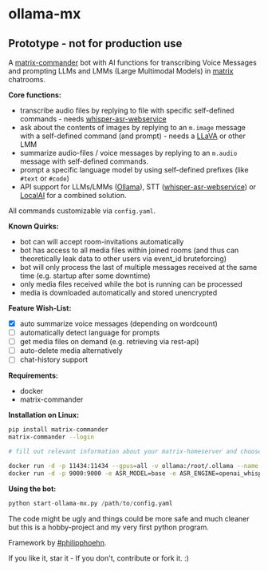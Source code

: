 # ollama-mx

## Prototype - not for production use

A [matrix-commander](https://github.com/8go/matrix-commander) bot with AI functions for transcribing Voice Messages and prompting LLMs and LMMs (Large Multimodal Models) in [matrix](https://matrix.org/) chatrooms.

**Core functions:**
- transcribe audio files by replying to file with specific self-defined commands - needs [whisper-asr-webservice](https://github.com/ahmetoner/whisper-asr-webservice)
- ask about the contents of images by replying to an `m.image` message with a self-defined command (and prompt) - needs a [LLaVA](https://llava-vl.github.io/) or other LMM
- summarize audio-files / voice messages by replying to an `m.audio` message with self-defined commands.
- prompt a specific language model by using self-defined prefixes (like `#text` or `#code`)
- API support for LLMs/LMMs ([Ollama](https://ollama.com)), STT ([whisper-asr-webservice](https://github.com/ahmetoner/whisper-asr-webservice)) or [LocalAI](https://localai.io/) for a combined solution.

All commands customizable via `config.yaml`.

**Known Quirks:**

- bot can will accept room-invitations automatically
- bot has access to all media files within joined rooms (and thus can theoretically leak data to other users via event_id bruteforcing)
- bot will only process the last of multiple messages received at the same time (e.g. startup after some downtime)
- only media files received while the bot is running can be processed
- media is downloaded automatically and stored unencrypted

**Feature Wish-List:**
- [x] auto summarize voice messages (depending on wordcount)
- [ ] automatically detect language for prompts
- [ ] get media files on demand (e.g. retrieving via rest-api)
- [ ] auto-delete media alternatively
- [ ] chat-history support

**Requirements:**

- docker
- matrix-commander

**Installation on Linux:**

```bash
pip install matrix-commander
matrix-commander --login

# fill out relevant information about your matrix-homeserver and choose a user impersonating your AI.

docker run -d -p 11434:11434 --gpus=all -v ollama:/root/.ollama --name ollama ollama/ollama
docker run -d -p 9000:9000 -e ASR_MODEL=base -e ASR_ENGINE=openai_whisper onerahmet/openai-whisper-asr-webservice

```

**Using the bot:**

```python
python start-ollama-mx.py /path/to/config.yaml

```

The code might be ugly and things could be more safe and much cleaner but this is a hobby-project and my very first python program.

Framework by [#philipphoehn](https://github.com/philipphoehn).


If you like it, star it - If you don't, contribute or fork it. :)
